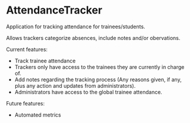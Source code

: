 # AttendanceTracker

Application for tracking attendance for trainees/students.

Allows trackers categorize absences, include notes and/or obervations.

Current features:
* Track trainee attendance
* Trackers only have access to the trainees they are currently in charge of.
* Add notes regarding the tracking process (Any reasons given, if any, plus any action and updates from administrators).
* Administrators have access to the global trainee attendance.

Future features: 
* Automated metrics
